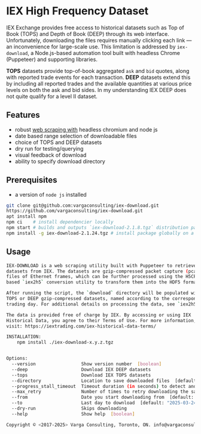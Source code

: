 
# IEX High Frequency Dataset
IEX Exchange provides free access to historical datasets such as Top of Book (TOPS) and Depth of Book (DEEP) through its web interface.
Unfortunately, downloading the files requires manually clicking each link — an inconvenience for large-scale use.
This limitation is addressed by `iex-download`, a Node.js-based automation tool built with headless Chrome (Puppeteer) and supporting libraries.

**TOPS** datasets provide top-of-book aggregated `ask` and `bid` quotes, along with reported trade events for each transaction.
**DEEP** datasets extend this by including all reported trades and the available quantities at various price levels on both the ask and bid sides. In my understanding IEX DEEP does not quite qualify for a level II dataset.

## Features
* robust [web scraping with][100] headless chromium and node js
* date based range selection of downloadable files
* choice of TOPS and DEEP datasets
* dry run for testing/querying 
* visual feedback of download
* ability to specify download directory

## Prerequisites  
* a  version of `node js` installed
```bash
git clone git@github.com:vargaconsulting/iex-download.git
https://github.com/vargaconsulting/iex-download.git
apt install npm
npm ci    # install dependencier locally 
npm start # builds and outputs `iex-download-2.1.8.tgz` distribution package
npm install -g iex-download-2.1.24.tgz # install package globally on a host
```

## Usage
```bash
IEX-DOWNLOAD is a web scraping utility built with Puppeteer to retrieve
datasets from IEX. The datasets are gzip-compressed packet capture (pcap)
files of Ethernet frames, which can be further processed using the H5CPP-
based `iex2h5` conversion utility to transform them into the HDF5 format.

After running the script, the `download` directory will be populated with
TOPS or DEEP gzip-compressed datasets, named according to the corresponding
trading day. For additional details on processing the data, see `iex2h5`.

The data is provided free of charge by IEX. By accessing or using IEX
Historical Data, you agree to their Terms of Use. For more information,
visit: https://iextrading.com/iex-historical-data-terms/

INSTALLATION:
	npm install ./iex-download-x.y.z.tgz


Options:
  --version                 Show version number  [boolean]
  --deep                    Download IEX DEEP datasets
  --tops                    Download IEX TOPS datasets
  --directory               Location to save downloaded files  [default: "./"]
  --progress_stall_timeout  Timeout duration (in seconds) to detect and handle stalled downloads  [default: 30]
  --max_retry               Number of times to retry downloading the same file before giving up  [default: 5]
  --from                    Date you start downloading from  [default: "2025-03-22"]
  --to                      Last day to download  [default: "2025-03-24"]
  --dry-run                 Skips downloading
  --help                    Show help  [boolean]

Copyright © <2017-2025> Varga Consulting, Toronto, ON. info@vargaconsulting.ca
```


[100]: https://en.wikipedia.org/wiki/Web_scraping
[101]: https://iextrading.com/trading/market-data/
